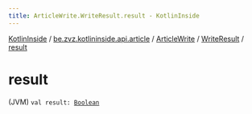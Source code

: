 ```yaml
---
title: ArticleWrite.WriteResult.result - KotlinInside
---
```


[KotlinInside](../../../index.html) / [be.zvz.kotlininside.api.article](../../index.html) / [ArticleWrite](../index.html) / [WriteResult](index.html) / [result](./result.html)

# result

(JVM) `val result: `[`Boolean`](https://kotlinlang.org/api/latest/jvm/stdlib/kotlin/-boolean/index.html)